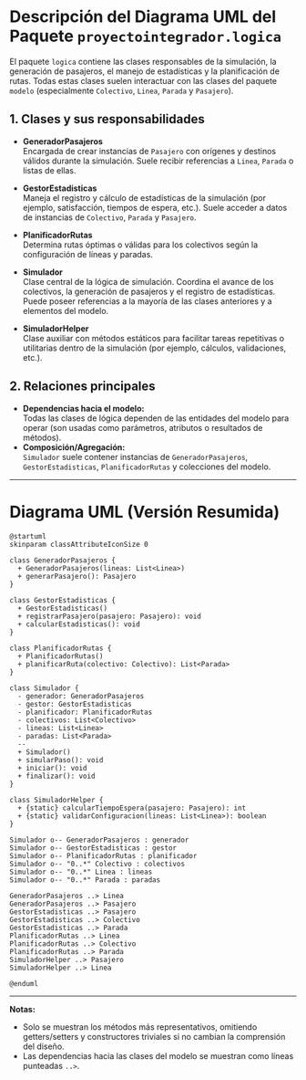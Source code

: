 # Descripción del Diagrama UML del Paquete `proyectointegrador.logica`

El paquete `logica` contiene las clases responsables de la simulación, la generación de pasajeros, el manejo de estadísticas y la planificación de rutas. Todas estas clases suelen interactuar con las clases del paquete `modelo` (especialmente `Colectivo`, `Linea`, `Parada` y `Pasajero`).

## 1. Clases y sus responsabilidades

- **GeneradorPasajeros**  
  Encargada de crear instancias de `Pasajero` con orígenes y destinos válidos durante la simulación. Suele recibir referencias a `Linea`, `Parada` o listas de ellas.

- **GestorEstadisticas**  
  Maneja el registro y cálculo de estadísticas de la simulación (por ejemplo, satisfacción, tiempos de espera, etc.). Suele acceder a datos de instancias de `Colectivo`, `Parada` y `Pasajero`.

- **PlanificadorRutas**  
  Determina rutas óptimas o válidas para los colectivos según la configuración de líneas y paradas.

- **Simulador**  
  Clase central de la lógica de simulación. Coordina el avance de los colectivos, la generación de pasajeros y el registro de estadísticas. Puede poseer referencias a la mayoría de las clases anteriores y a elementos del modelo.

- **SimuladorHelper**  
  Clase auxiliar con métodos estáticos para facilitar tareas repetitivas o utilitarias dentro de la simulación (por ejemplo, cálculos, validaciones, etc.).

## 2. Relaciones principales

- **Dependencias hacia el modelo:**  
  Todas las clases de lógica dependen de las entidades del modelo para operar (son usadas como parámetros, atributos o resultados de métodos).
- **Composición/Agregación:**  
  `Simulador` suele contener instancias de `GeneradorPasajeros`, `GestorEstadisticas`, `PlanificadorRutas` y colecciones del modelo.

---

# Diagrama UML (Versión Resumida)

```plantuml
@startuml
skinparam classAttributeIconSize 0

class GeneradorPasajeros {
  + GeneradorPasajeros(lineas: List<Linea>)
  + generarPasajero(): Pasajero
}

class GestorEstadisticas {
  + GestorEstadisticas()
  + registrarPasajero(pasajero: Pasajero): void
  + calcularEstadisticas(): void
}

class PlanificadorRutas {
  + PlanificadorRutas()
  + planificarRuta(colectivo: Colectivo): List<Parada>
}

class Simulador {
  - generador: GeneradorPasajeros
  - gestor: GestorEstadisticas
  - planificador: PlanificadorRutas
  - colectivos: List<Colectivo>
  - lineas: List<Linea>
  - paradas: List<Parada>
  --
  + Simulador()
  + simularPaso(): void
  + iniciar(): void
  + finalizar(): void
}

class SimuladorHelper {
  + {static} calcularTiempoEspera(pasajero: Pasajero): int
  + {static} validarConfiguracion(lineas: List<Linea>): boolean
}

Simulador o-- GeneradorPasajeros : generador
Simulador o-- GestorEstadisticas : gestor
Simulador o-- PlanificadorRutas : planificador
Simulador o-- "0..*" Colectivo : colectivos
Simulador o-- "0..*" Linea : lineas
Simulador o-- "0..*" Parada : paradas

GeneradorPasajeros ..> Linea
GeneradorPasajeros ..> Pasajero
GestorEstadisticas ..> Pasajero
GestorEstadisticas ..> Colectivo
GestorEstadisticas ..> Parada
PlanificadorRutas ..> Linea
PlanificadorRutas ..> Colectivo
PlanificadorRutas ..> Parada
SimuladorHelper ..> Pasajero
SimuladorHelper ..> Linea

@enduml
```

---

**Notas:**
- Solo se muestran los métodos más representativos, omitiendo getters/setters y constructores triviales si no cambian la comprensión del diseño.
- Las dependencias hacia las clases del modelo se muestran como líneas punteadas `..>`.
